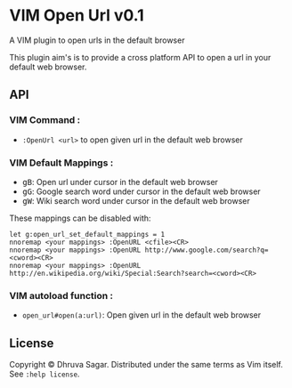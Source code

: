 # VIM Open Url v0.1

A VIM plugin to open urls in the default browser

This plugin aim's is to provide a cross platform API to open a url in your
default web browser.

## API

### VIM Command :

* `:OpenUrl <url>` to open given url in the default web browser

### VIM Default Mappings :

* <kbd>gB</kbd>: Open url under cursor in the default web browser
* <kbd>gG</kbd>: Google search word under cursor in the default web browser
* <kbd>gW</kbd>: Wiki search word under cursor in the default web browser

These mappings can be disabled with:
```vim
let g:open_url_set_default_mappings = 1
nnoremap <your mappings> :OpenURL <cfile><CR>
nnoremap <your mappings> :OpenURL http://www.google.com/search?q=<cword><CR>
nnoremap <your mappings> :OpenURL http://en.wikipedia.org/wiki/Special:Search?search=<cword><CR>
```

### VIM autoload function :

* `open_url#open(a:url)`: Open given url in the default web browser

## License

Copyright © Dhruva Sagar.  Distributed under the same terms as Vim itself.
See `:help license`.
